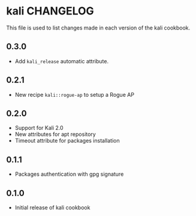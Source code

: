 kali CHANGELOG
===============

This file is used to list changes made in each version of the kali cookbook.

0.3.0
-----
- Add `kali_release` automatic attribute.

0.2.1
-----
- New recipe `kali::rogue-ap` to setup a Rogue AP

0.2.0
-----
- Support for Kali 2.0
- New attributes for apt repository
- Timeout attribute for packages installation 

0.1.1
-----
- Packages authentication with gpg signature

0.1.0
-----
- Initial release of kali cookbook
